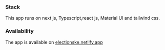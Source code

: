 ### Stack

This app runs on next js, Typescript,react js, Material UI and tailwind css.

### Availability

The app is available on [electionske.netlify.app](netlify)
